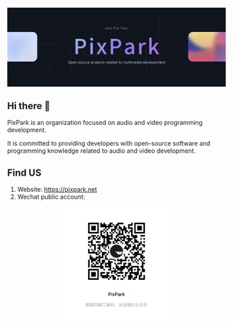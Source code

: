 ![Open Source at PixPark](https://github.com/pixpark/.github/blob/main/images/open-at-pixpark-wide.png)

## Hi there 👋

PixPark is an organization focused on audio and video programming development. 

It is committed to providing developers with open-source software and programming knowledge related to audio and video development.

## Find US
1. Website: <a href="https://pixpark.net" target="_blank">https://pixpark.net</a>
2. Wechat public account:
<p align="center">
    <img src="https://github.com/pixpark/.github/blob/main/images/wechat-pixpark.jpg" width="250px">
</p>
